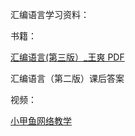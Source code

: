 汇编语言学习资料：

书籍：
    
[汇编语言(第三版）_王爽 PDF](file:///C:/Users/wohez/OneDrive/Documents/%E8%AE%A1%E7%AE%97%E6%9C%BA%E7%BB%84%E6%88%90%E5%8E%9F%E7%90%86%E4%B8%8E%E6%B1%87%E7%BC%96-LAPTOP-HE07D1V2/%E3%80%8A%E6%B1%87%E7%BC%96%E8%AF%AD%E8%A8%80(%E7%AC%AC3%E7%89%88)%20%E3%80%8B%E7%8E%8B%E7%88%BD%E8%91%97.pdf)
    
汇编语言（第二版）课后答案

视频：
    
[小甲鱼网络教学](https://www.bilibili.com/video/av18899713)
